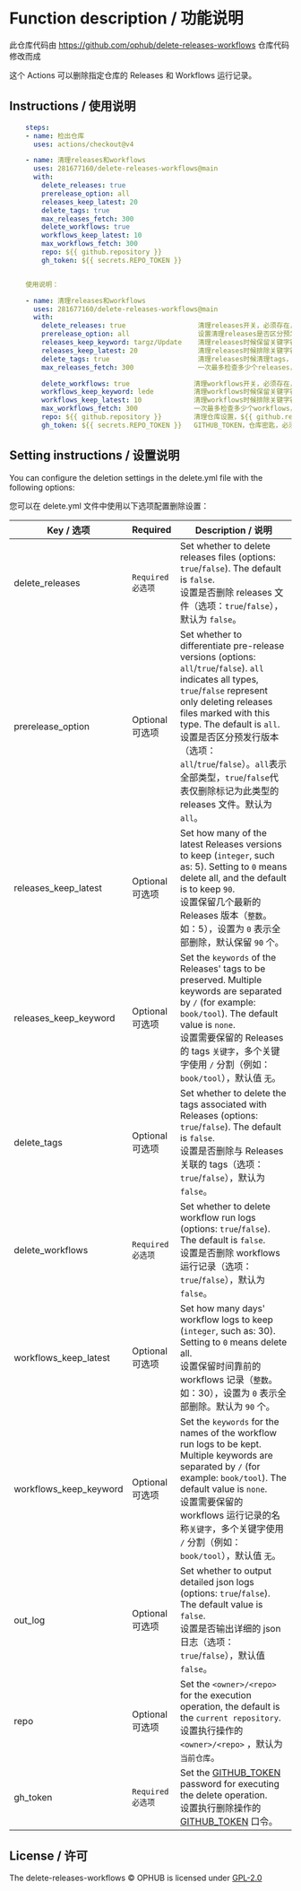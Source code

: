 # Function description / 功能说明

此仓库代码由 https://github.com/ophub/delete-releases-workflows 仓库代码修改而成

这个 Actions 可以删除指定仓库的 Releases 和 Workflows 运行记录。

## Instructions / 使用说明

```yaml
    steps:
    - name: 检出仓库
      uses: actions/checkout@v4

    - name: 清理releases和workflows
      uses: 281677160/delete-releases-workflows@main
      with:
        delete_releases: true
        prerelease_option: all
        releases_keep_latest: 20
        delete_tags: true
        max_releases_fetch: 300
        delete_workflows: true
        workflows_keep_latest: 10
        max_workflows_fetch: 300
        repo: ${{ github.repository }}
        gh_token: ${{ secrets.REPO_TOKEN }}
```

```yaml

    使用说明：

    - name: 清理releases和workflows
      uses: 281677160/delete-releases-workflows@main
      with:
        delete_releases: true                  清理releases开关，必须存在，如果不开就写false
        prerelease_option: all                 设置清理releases是否区分预发行版本
        releases_keep_keyword: targz/Update    清理releases时候保留关键字符名称的发布不清理
        releases_keep_latest: 20               清理releases时候排除关键字符外，再保留N个时间靠前的发布不清理
        delete_tags: true                      清理releases时候清理tags，一般都开启同步清理的
        max_releases_fetch: 300                一次最多检查多少个releases，进行清理，设置太多的话，清理时间过长，或者会出现超时情况，最高可以设置1000

        delete_workflows: true                清理workflows开关，必须存在，如果不开就写false
        workflows_keep_keyword: lede          清理workflows时候保留关键字符名称的runs不清理
        workflows_keep_latest: 10             清理workflows时候排除关键字符外，再保留N个时间靠前的runs不清理
        max_workflows_fetch: 300              一次最多检查多少个workflows，进行清理，设置太多的话，清理时间过长，或者会出现超时情况，最高可以设置1000
        repo: ${{ github.repository }}        清理仓库设置，${{ github.repository }} 默认为本仓库
        gh_token: ${{ secrets.REPO_TOKEN }}   GITHUB_TOKEN，仓库密匙，必须存在
```

## Setting instructions / 设置说明

You can configure the deletion settings in the delete.yml file with the following options:

您可以在 delete.yml 文件中使用以下选项配置删除设置：

| Key / 选项               | Required   | Description / 说明                       |
| ----------------------- | ---------- | ---------------------------------------- |
| delete_releases         | `Required`<br />`必选项` | Set whether to delete releases files (options: `true`/`false`). The default is `false`.<br />设置是否删除 releases 文件（选项：`true`/`false`），默认为 `false`。 |
| prerelease_option       | Optional<br />可选项 | Set whether to differentiate pre-release versions (options: `all`/`true`/`false`). `all` indicates all types, `true`/`false` represent only deleting releases files marked with this type. The default is `all`.<br />设置是否区分预发行版本（选项：`all`/`true`/`false`）。`all`表示全部类型，`true`/`false`代表仅删除标记为此类型的 releases 文件。默认为 `all`。 |
| releases_keep_latest    | Optional<br />可选项 | Set how many of the latest Releases versions to keep (`integer`, such as: 5). Setting to `0` means delete all, and the default is to keep `90`.<br />设置保留几个最新的 Releases 版本（`整数`。如：5），设置为 `0` 表示全部删除，默认保留 `90` 个。 |
| releases_keep_keyword   | Optional<br />可选项   | Set the `keywords` of the Releases' tags to be preserved. Multiple keywords are separated by `/` (for example: `book/tool`). The default value is `none`.<br />设置需要保留的 Releases 的 tags `关键字`，多个关键字使用 `/` 分割（例如：`book/tool`），默认值 `无`。 |
| delete_tags             | Optional<br />可选项   | Set whether to delete the tags associated with Releases (options: `true`/`false`). The default is `false`.<br />设置是否删除与 Releases 关联的 tags（选项：`true`/`false`），默认为 `false`。 |
| delete_workflows        | `Required`<br />`必选项` | Set whether to delete workflow run logs (options: `true`/`false`). The default is `false`.<br />设置是否删除 workflows 运行记录（选项：`true`/`false`），默认为 `false`。 |
| workflows_keep_latest      | Optional<br />可选项 | Set how many days' workflow logs to keep (`integer`, such as: 30). Setting to `0` means delete all.<br />设置保留时间靠前的 workflows 记录（`整数`。如：30），设置为 `0` 表示全部删除。默认为 `90` 个。 |
| workflows_keep_keyword  | Optional<br />可选项   | Set the `keywords` for the names of the workflow run logs to be kept. Multiple keywords are separated by `/` (for example: `book/tool`). The default value is `none`.<br />设置需要保留的 workflows 运行记录的名称`关键字`，多个关键字使用 `/` 分割（例如：`book/tool`），默认值 `无`。 |
| out_log                 | Optional<br />可选项   | Set whether to output detailed json logs (options: `true`/`false`). The default value is `false`.<br />设置是否输出详细的 json 日志（选项：`true`/`false`），默认值 `false`。 |
| repo                    | Optional<br />可选项   | Set the `<owner>/<repo>` for the execution operation, the default is the `current repository`.<br />设置执行操作的 `<owner>/<repo>` ，默认为`当前仓库`。 |
| gh_token                | `Required`<br />`必选项` | Set the [GITHUB_TOKEN](https://docs.github.com/en/actions/security-guides/automatic-token-authentication) password for executing the delete operation.<br />设置执行删除操作的 [GITHUB_TOKEN](https://docs.github.com/zh/actions/security-guides/automatic-token-authentication#about-the-github_token-secret) 口令。 |


## License / 许可

The delete-releases-workflows © OPHUB is licensed under [GPL-2.0](https://github.com/ophub/delete-releases-workflows/blob/main/LICENSE)
